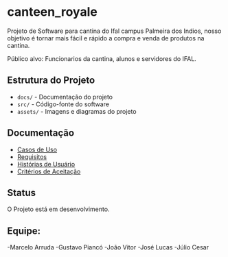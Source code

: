 # canteen_royale
Projeto de Software para cantina do Ifal campus Palmeira dos Indios, nosso objetivo é tornar mais fácil e rápido a compra e venda de produtos na cantina.

Público alvo: Funcionarios da cantina, alunos e servidores do IFAL.

## Estrutura do Projeto
- `docs/` - Documentação do projeto
- `src/` - Código-fonte do software
- `assets/` - Imagens e diagramas do projeto

## Documentação
- [Casos de Uso](docs/casos_de_uso.md)
- [Requisitos](docs/requisitos.md)
- [Histórias de Usuário](docs/historias_usuario.md)
- [Critérios de Aceitação](docs/criterios_aceitacao.md)

## Status
O Projeto está em desenvolvimento.

## Equipe:
-Marcelo Arruda
-Gustavo Piancó
-João Vitor
-José Lucas
-Júlio Cesar